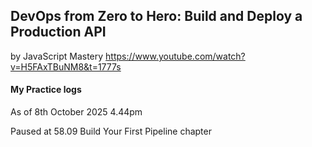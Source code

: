 ## DevOps from Zero to Hero: Build and Deploy a Production API
by JavaScript Mastery
https://www.youtube.com/watch?v=H5FAxTBuNM8&t=1777s

#### My Practice logs
As of 8th October 2025 4.44pm

Paused at 58.09 Build Your First Pipeline chapter
